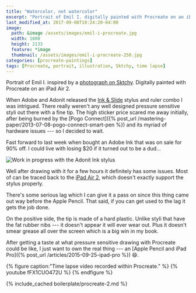 ```yaml
---
title: "Watercolor, not watercolor"
excerpt: "Portrait of Emil I. digitally painted with Procreate on an iPad."
last_modified_at: 2017-09-08T10:24:20-04:00
image: 
  path: &image /assets/images/emil-i-procreate.jpg
  width: 1600
  height: 2133
  feature: *image
  thumbnail: /assets/images/emil-i-procreate-250.jpg
categories: [procreate-paintings]
tags: [Procreate, portrait, illustration, Sktchy, time lapse]
---
```


Portrait of Emil I. inspired by a [photograph on Sktchy](https://sktchy.com/TXmmCc). Digitally painted with Procreate on an iPad Air 2.

When Adobe and Adonit released the [Ink & Slide](https://www.amazon.com/Adobe-Creative-Connected-Precision-Stylus/dp/B00LNECVN6/ref=as_li_ss_tl?ie=UTF8&linkCode=ll1&tag=mademist-20&linkId=643de6452764ad91cc2a8a8077f11204) stylus and ruler combo I was intrigued. There really weren't any well designed pressure sensitive styli out there with a fine tip. The high sticker price scared me away initially, after being burned by the [Pogo Connect]({% post_url /mastering-paper/2013-07-08-pogo-connect-smart-pen %}) and its myriad of hardware issues --- so I decided to wait.

Fast forward to last week when bought an Adobe Ink that was on sale for 90% off. I could live with losing $20 if it turned out to be a dud...

![Work in progress with the Adonit Ink stylus](/assets/images/emil-i-procreate-adonit-ink-900.jpg)

Well after drawing with it for a few hours it definitely has some issues. Most of can be traced back to the [iPad Air 2](http://www.adonit.net/blog/archives/2015/05/07/ipad-air-2-performance/), which doesn't exactly support the stylus properly.

There's some serious lag which I can give it a pass on since this thing came out way before the Apple Pencil. That said, if you can get used to the lag it gets the job done.

On the positive side, the tip is made of a hard plastic. Unlike styli that have the fat rubber nibs --- it doesn't appear it will ever wear out. Plus it doesn't smear grease all over the screen which is a big win in my book.

After getting a taste at what pressure sensitive drawing with Procreate could be like, I just want to own the real thing --- an [Apple Pencil and iPad Pro]({% post_url /articles/2015-09-25-ipad-pro %}) :smile:.

{% figure caption:"Time lapse video recorded within Procreate." %}
{% youtube fFX1CUO472U %}
{% endfigure %}

{% include_cached boilerplate/procreate-2.md %}
